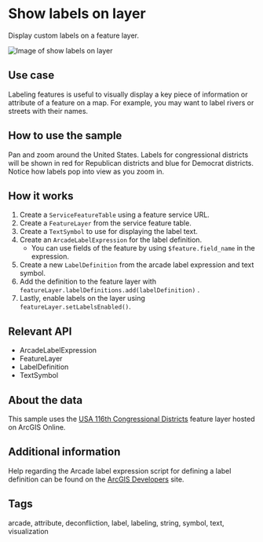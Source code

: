 # Show labels on layer

Display custom labels on a feature layer.

![Image of show labels on layer](show-labels-on-layer.png)

## Use case

Labeling features is useful to visually display a key piece of information or attribute of a feature on a map. For example, you may want to label rivers or streets with their names.

## How to use the sample

Pan and zoom around the United States. Labels for congressional districts will be shown in red for Republican districts and blue for Democrat districts. Notice how labels pop into view as you zoom in.

## How it works

1. Create a `ServiceFeatureTable` using a feature service URL.
2. Create a `FeatureLayer` from the service feature table.
3. Create a `TextSymbol` to use for displaying the label text.
4. Create an `ArcadeLabelExpression` for the label definition.
    * You can use fields of the feature by using `$feature.field_name` in the expression.
5. Create a new `LabelDefinition` from the arcade label expression and text symbol.
6. Add the definition to the feature layer with `featureLayer.labelDefinitions.add(labelDefinition)` .
7. Lastly, enable labels on the layer using `featureLayer.setLabelsEnabled()`.

## Relevant API

* ArcadeLabelExpression
* FeatureLayer
* LabelDefinition
* TextSymbol

## About the data

This sample uses the [USA 116th Congressional Districts](https://www.arcgis.com/home/item.html?id=cc6a869374434bee9fefad45e291b779) feature layer hosted on ArcGIS Online.

## Additional information

Help regarding the Arcade label expression script for defining a label definition can be found on the [ArcGIS Developers](https://developers.arcgis.com/arcade/) site.

## Tags

arcade, attribute, deconfliction, label, labeling, string, symbol, text, visualization
